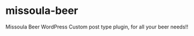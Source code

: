 missoula-beer
=============

Missoula Beer WordPress Custom post type plugin, for all your beer needs!!
